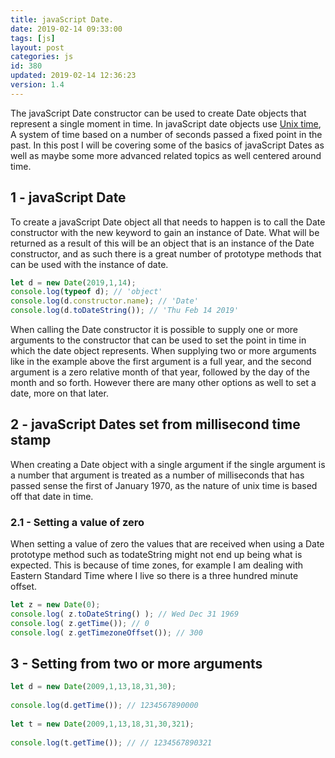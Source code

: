 ```yaml
---
title: javaScript Date.
date: 2019-02-14 09:33:00
tags: [js]
layout: post
categories: js
id: 380
updated: 2019-02-14 12:36:23
version: 1.4
---
```


The javaScript Date constructor can be used to create Date objects that represent a single moment in time. In javaScript date objects use [Unix time](https://en.wikipedia.org/wiki/Unix_time), A system of time based on a number of seconds passed a fixed point in the past. In this post I will be covering some of the basics of javaScript Dates as well as maybe some more advanced related topics as well centered around time. 


<!-- more -->

## 1 - javaScript Date

To create a javaScript Date object all that needs to happen is to call the Date constructor with the new keyword to gain an instance of Date. What will be returned as a result of this will be an object that is an instance of the Date constructor, and as such there is a great number of prototype methods that can be used with the instance of date.

```js
let d = new Date(2019,1,14);
console.log(typeof d); // 'object'
console.log(d.constructor.name); // 'Date'
console.log(d.toDateString()); // 'Thu Feb 14 2019'
```

When calling the Date constructor it is possible to supply one or more arguments to the constructor that can be used to set the point in time in which the date object represents. When supplying two or more arguments like in the example above the first argument is a full year, and the second argument is a zero relative month of that year, followed by the day of the month and so forth. However there are many other options as well to set a date, more on that later.

## 2 - javaScript Dates set from millisecond time stamp

When creating a Date object with a single argument if the single argument is a number that argument is treated as a number of milliseconds that has passed sense the first of January 1970, as the nature of unix time is based off that date in time.

### 2.1 - Setting a value of zero

When setting a value of zero the values that are received when using a Date prototype method such as todateString might not end up being what is expected. This is because of time zones, for example I am dealing with Eastern Standard Time where I live so there is a three hundred minute offset.

```js
let z = new Date(0);
console.log( z.toDateString() ); // Wed Dec 31 1969
console.log( z.getTime()); // 0
console.log( z.getTimezoneOffset()); // 300
```

## 3 - Setting from two or more arguments

```js
let d = new Date(2009,1,13,18,31,30);
 
console.log(d.getTime()); // 1234567890000
 
let t = new Date(2009,1,13,18,31,30,321);
 
console.log(t.getTime()); // // 1234567890321
```